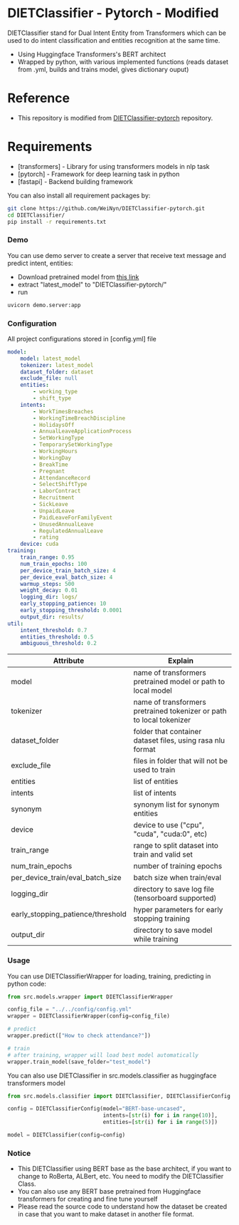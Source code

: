 # DIETClassifier - Pytorch - Modified



DIETClassifier stand for Dual Intent Entity from Transformers which can be used to do intent classification and entities recognition at the same time.

  - Using Huggingface Transformers's BERT architect
  - Wrapped by python, with various implemented functions (reads dataset from .yml, builds and trains model, gives dictionary ouput)

# Reference

* This repository is modified from [DIETClassifier-pytorch](https://github.com/WeiNyn/DIETClassifier-pytorch.git) repository.

# Requirements

* [transformers] - Library for using transformers models in nlp task
* [pytorch] - Framework for deep learning task in python
* [fastapi] - Backend building framework

You can also install all requirement packages by:
```sh
git clone https://github.com/WeiNyn/DIETClassifier-pytorch.git
cd DIETClassifier/
pip install -r requirements.txt
```

### Demo

You can use demo server to create a server that receive text message and predict intent, entities:

- Download pretrained model from [this link]()
- extract "latest_model" to "DIETClassifier-pytorch/"
- run
```sh
uvicorn demo.server:app
```

### Configuration

All project configurations stored in [config.yml] file
```yaml
model:
    model: latest_model
    tokenizer: latest_model
    dataset_folder: dataset
    exclude_file: null
    entities:
        - working_type
        - shift_type
    intents:
        - WorkTimesBreaches
        - WorkingTimeBreachDiscipline
        - HolidaysOff
        - AnnualLeaveApplicationProcess
        - SetWorkingType
        - TemporarySetWorkingType
        - WorkingHours
        - WorkingDay
        - BreakTime
        - Pregnant
        - AttendanceRecord
        - SelectShiftType
        - LaborContract
        - Recruitment
        - SickLeave
        - UnpaidLeave
        - PaidLeaveForFamilyEvent
        - UnusedAnnualLeave
        - RegulatedAnnualLeave
        - rating
    device: cuda
training:
    train_range: 0.95
    num_train_epochs: 100
    per_device_train_batch_size: 4
    per_device_eval_batch_size: 4
    warmup_steps: 500
    weight_decay: 0.01
    logging_dir: logs/
    early_stopping_patience: 10
    early_stopping_threshold: 0.0001
    output_dir: results/
util:
    intent_threshold: 0.7
    entities_threshold: 0.5
    ambiguous_threshold: 0.2
```

| Attribute | Explain |
| --------- | ------- |
| model | name of transformers pretrained model or path to local model |
| tokenizer | name of transformers pretrained tokenizer or path to local tokenizer |
| dataset_folder | folder that container dataset files, using rasa nlu format |
| exclude_file | files in folder that will not be used to train |
| entities | list of entities |
| intents | list of intents |
| synonym | synonym list for synonym entities |
| device | device to use ("cpu", "cuda", "cuda:0", etc) |
| train_range | range to split dataset into train and valid set |
| num_train_epochs | number of training epochs |
| per_device_train/eval_batch_size | batch size when train/eval |
| logging_dir | directory to save log file (tensorboard supported) |
| early_stopping_patience/threshold | hyper parameters for early stopping training |
| output_dir | directory to save model while training |

### Usage

You can use DIETClassifierWrapper for loading, training, predicting in python code:

```python
from src.models.wrapper import DIETClassifierWrapper

config_file = "../../config/config.yml"
wrapper = DIETClassifierWrapper(config=config_file)

# predict
wrapper.predict(["How to check attendance?"])

# train
# after training, wrapper will load best model automatically
wrapper.train_model(save_folder="test_model")
```

You can also use DIETClassifier in src.models.classifier as huggingface transformers model
```python
from src.models.classifier import DIETClassifier, DIETClassifierConfig

config = DIETClassifierConfig(model="BERT-base-uncased", 
                              intents=[str(i) for i in range(10)], 
                              entities=[str(i) for i in range(5)])

model = DIETClassifier(config=config)

```

### Notice

* This DIETClassifier using BERT base as the base architect, if you want to change to RoBerta, ALBert, etc. You need to modify the DIETClassifier Class.
* You can also use any BERT base pretrained from Huggingface transformers for creating and fine tune yourself
* Please read the source code to understand how the dataset be created in case that you want to make dataset in another file format.

[//]: # (These are reference links used in the body of this note and get stripped out when the markdown processor does its job. There is no need to format nicely because it shouldn't be seen. Thanks SO - http://stackoverflow.com/questions/4823468/store-comments-in-markdown-syntax)


   [dill]: <https://github.com/joemccann/dillinger>
   [git-repo-url]: <https://github.com/joemccann/dillinger.git>
   [john gruber]: <http://daringfireball.net>
   [df1]: <http://daringfireball.net/projects/markdown/>
   [markdown-it]: <https://github.com/markdown-it/markdown-it>
   [Ace Editor]: <http://ace.ajax.org>
   [node.js]: <http://nodejs.org>
   [Twitter Bootstrap]: <http://twitter.github.com/bootstrap/>
   [jQuery]: <http://jquery.com>
   [@tjholowaychuk]: <http://twitter.com/tjholowaychuk>
   [express]: <http://expressjs.com>
   [AngularJS]: <http://angularjs.org>
   [Gulp]: <http://gulpjs.com>

   [PlDb]: <https://github.com/joemccann/dillinger/tree/master/plugins/dropbox/README.md>
   [PlGh]: <https://github.com/joemccann/dillinger/tree/master/plugins/github/README.md>
   [PlGd]: <https://github.com/joemccann/dillinger/tree/master/plugins/googledrive/README.md>
   [PlOd]: <https://github.com/joemccann/dillinger/tree/master/plugins/onedrive/README.md>
   [PlMe]: <https://github.com/joemccann/dillinger/tree/master/plugins/medium/README.md>
   [PlGa]: <https://github.com/RahulHP/dillinger/blob/master/plugins/googleanalytics/README.md>
